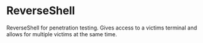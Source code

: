 # ReverseShell
ReverseShell for penetration testing. Gives access to a victims terminal and allows for multiple victims at the same time.
